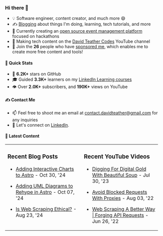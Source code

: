 ### Hi there 👋
- 💡 Software engineer, content creator, and much more 😄
- ✍️ [Blogging](https://dteather.com/blog/) about things I'm doing, learning, tech tutorials, and more
- 🔭 Currently creating an [open source event management platform](https://github.com/ApplicantAtlas/ApplicantAtlas) focused on hackathons
- 🎥 Making tech content on the [David Teather Codes](https://www.youtube.com/c/DavidTeatherCodes) YouTube channel
- 💖 Join the **26** people who have [sponsored me](https://github.com/sponsors/davidteather), which enables me to create more free content and tools!

#### 🚀 Quick Stats
- 🌟 **6.2K+** stars on GitHub
- 🎓 Guided **3.3K+** learners on my [LinkedIn Learning courses](https://www.linkedin.com/learning/instructors/david-teather)
- 👁️ Over **2.0K+** subscribers, and **190K+** views on YouTube

#### ✍️ Contact Me
- 📫 Feel free to shoot me an email at [contact.davidteather@gmail.com](mailto:contact.davidteather@gmail.com) for any inquiries
- 🐧 Let's connect on [LinkedIn](https://www.linkedin.com/in/davidteather/).

#### 📰 Latest Content
<table><tr>

<td valign="top" width="50%">

### Recent Blog Posts

- [Adding Interactive Charts to Astro](https://dteather.com/blogs/astro-interactive-charts/) - Oct 30, &#39;24

- [Adding UML Diagrams to Rehype in Astro](https://dteather.com/blogs/astro-uml-diagrams/) - Oct 07, &#39;24

- [Is Web Scraping Ethical?](https://dteather.com/blogs/is-web-scraping-ethical/) - Aug 23, &#39;24

</td>

<td valign="top" width="50%">

### Recent YouTube Videos

- [Digging For Digital Gold With Beautiful Soup](https://www.youtube.com/watch?v=_Ptvvjm15EA) - Jul 30, &#39;23

- [Avoid Blocked Requests With Proxies](https://www.youtube.com/watch?v=X0FG2JaaWOY) - Aug 03, &#39;22

- [Web Scraping A Better Way | Forging API Requests](https://www.youtube.com/watch?v=8GZPQUjd7pk) - Jun 26, &#39;22

</td>

</tr></table>